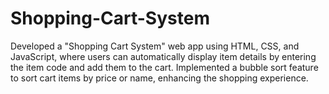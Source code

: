 # Shopping-Cart-System
Developed a "Shopping Cart System" web app using HTML, CSS, and JavaScript, where users can automatically display item details by entering the item code and add them to the cart. Implemented a bubble sort feature to sort cart items by price or name, enhancing the shopping experience.
